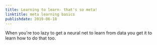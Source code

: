 ```yaml
---
title: Learning to learn- that's so meta!
linktitle: meta learning basics
publishdate: 2019-06-18
---
```


When you're too lazy to get a neural net to learn from data you get it to learn how to do that too.